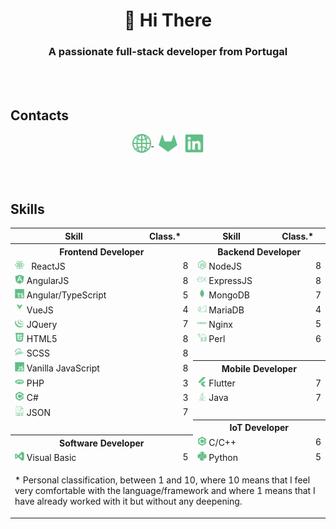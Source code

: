 <h1 align="center">👋 Hi There</h1>
<h3 align="center">A passionate full-stack developer from Portugal</h3>

<br/>
<br/>

<h2>Contacts</h2>

<p align="center">
    <a href="https://zeruns.com" target="blank">
        <img align="center" src="readme/www.svg" alt="Web" height="30" width="30" />
    </a>
    &nbsp;
    <a href="https://gitlab.com/gilpedrosa" target="blank" style="text-decoration: none;">
        <img align="center" src="readme/gitlab.svg" alt="Gitlab" height="30" width="30" />
    </a>
    &nbsp;
    <a href="https://linkedin.com/in/gil-pedrosa" target="blank" style="text-decoration: none;">
        <img align="center" src="readme/linkedin.svg" alt="Linkedin" height="30" width="30" />
    </a>
</p>

<br/>
<br/>

<h2>Skills</h2>

<table align="center">
    <tr>
        <th>Skill</th>
        <th>Class.*</th>
        <th>Skill</th>
        <th>Class.*</th>
    </tr>
    <tr>
        <th colspan="2">Frontend Developer</th>
        <th colspan="2">Backend Developer</th>
    </tr>
    <tr>
        <td>
            <img
                src="readme/reactjs.svg"
                alt="ReactJS"
                width="15"
            />
            &nbsp;
            ReactJS
        </td>
        <td align="right">8</td>
        <td>
            <img
                src="readme/nodejs.svg"
                alt="NodeJS"
                width="15"
            />
            NodeJS
        </td>
        <td align="right">8</td>
    </tr>
    <tr>
        <td>
            <img
                src="readme/angularjs.svg"
                alt="AngularJS"
                width="15"
            />
            AngularJS
        </td>
        <td align="right">8</td>
        <td>
            <img
                src="readme/expressjs.svg"
                alt="ExpressJS"
                width="15"
            /> ExpressJS
        </td>
        <td align="right">8</td>
    </tr>
    <tr>
        <td>
            <img
                src="readme/typescript.svg"
                alt="Angular/TypeScript"
                width="15"
            /> Angular/TypeScript</td>
        <td align="right">5</td>
        <td>
            <img
                src="readme/mongodb.svg"
                alt="MongoDB"
                width="15"
            /> MongoDB</td>
        <td align="right">7</td>
    </tr>
    <tr>
        <td>
            <img
                src="readme/vuejs.svg"
                alt="VueJS"
                width="15"
            /> VueJS</td>
        <td align="right">4</td>
        <td>
            <img
                src="readme/mariadb.svg"
                alt="MariaDB"
                width="15"
            /> MariaDB</td>
        <td align="right">4</td>
    </tr>
    <tr>
        <td>
            <img
                src="readme/jquery.svg"
                alt="JQuery"
                width="15"
            /> JQuery</td>
        <td align="right">7</td>
        <td>
            <img
                src="readme/nginx.svg"
                alt="Nginx"
                width="15"
            /> Nginx</td>
        <td align="right">5</td>
    </tr>
    <tr>
        <td>
            <img
                src="readme/html5.svg"
                alt="HTML5"
                width="15"
            /> HTML5</td>
        <td align="right">8</td>
        <td>
            <img
                src="readme/perl.svg"
                alt="Perl"
                width="15"
            /> Perl</td>
        <td align="right">6</td>
    </tr>
    <tr>
        <td>
            <img
                src="readme/sass.svg"
                alt="SCSS"
                width="15"
            /> SCSS</td>
        <td align="right">8</td>
        <td colspan="2"></td>
    </tr>
    <tr>
        <td>
            <img
                src="readme/javascript.svg"
                alt="Vanilla JavaScript"
                width="15"
            /> Vanilla JavaScript</td>
        <td align="right">8</td>
        <th colspan="2">Mobile Developer</th>
    </tr>
    <tr>
        <td>
            <img
                src="readme/php.svg"
                alt="PHP"
                width="15"
            /> PHP</td>
        <td align="right">3</td>
        <td>
            <img
                src="readme/flutter.svg"
                alt="Flutter"
                width="15"
            /> Flutter</td>
        <td align="right">7</td>
    </tr>
    <tr>
        <td>
            <img
                src="readme/csharp.svg"
                alt="C#"
                width="15"
            /> C#</td>
        <td align="right">3</td>
        <td>
            <img
                src="readme/java.svg"
                alt="Java"
                width="15"
            /> Java</td>
        <td align="right">7</td>
    </tr>
    <tr>
        <td>
            <img
                src="readme/json.svg"
                alt="JSON"
                width="15"
            /> JSON</td>
        <td align="right">7</td>
        <td colspan="2"></td>
    </tr>
    <tr>
        <td colspan="2"></td>
        <th colspan="2">IoT Developer</th>
    </tr>
    <tr>
        <th colspan="2">Software Developer</th>
        <td>
            <img
                src="readme/cplusplus.svg"
                alt="C/C++"
                width="15"
            /> C/C++</td>
        <td align="right">6</td>
    </tr>
    <tr>
        <td>
            <img
                src="readme/visualbasic.svg"
                alt="Visual Basic"
                width="15"
            /> Visual Basic</td>
        <td align="right">5</td>
        <td>
            <img
                src="readme/python.svg"
                alt="Python"
                width="15"
            /> Python</td>
        <td align="right">5</td>
    </tr>
    <tr>
        <td colspan="4">
            <p></p>
            <p>
                * Personal classification, between 1 and 10, where 10 means that I feel very comfortable with the language/framework and where 1 means that I have already worked with it but without any deepening.
            </p>
        </th>
    </tr>
</table>
